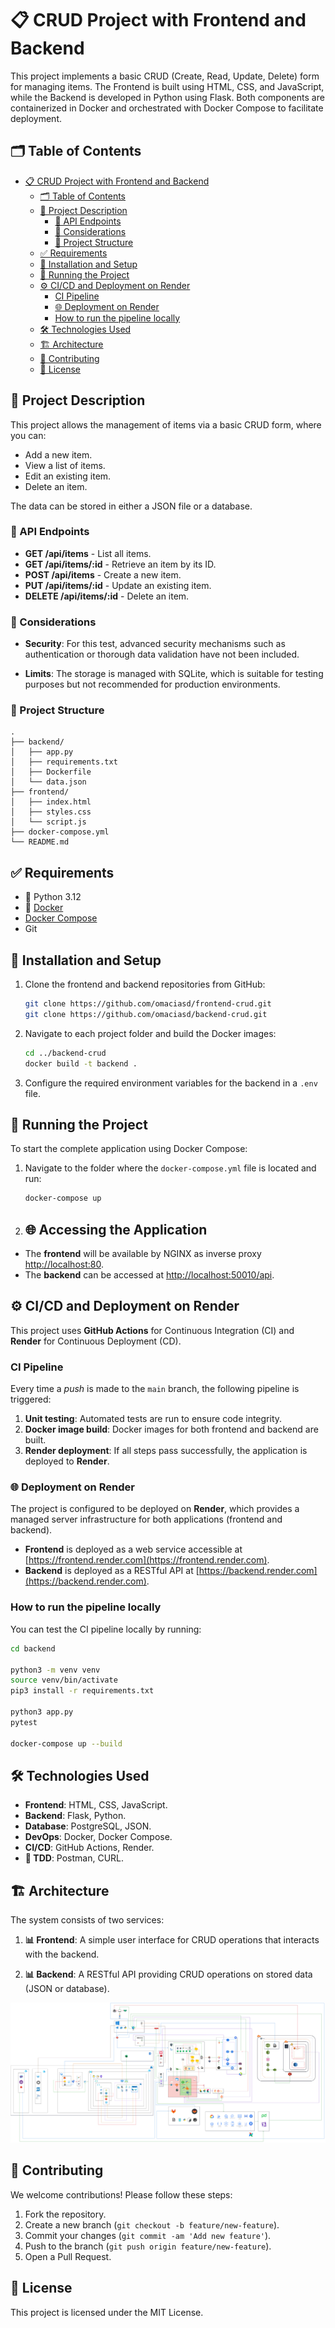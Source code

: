 # 📋 CRUD Project with Frontend and Backend

This project implements a basic CRUD (Create, Read, Update, Delete) form for managing items. The Frontend is built using HTML, CSS, and JavaScript, while the Backend is developed in Python using Flask. Both components are containerized in Docker and orchestrated with Docker Compose to facilitate deployment.

## 🗂️ Table of Contents

- [📋 CRUD Project with Frontend and Backend](#-crud-project-with-frontend-and-backend)
  - [🗂️ Table of Contents](#️-table-of-contents)
  - [📖 Project Description](#-project-description)
    - [🔗 API Endpoints](#-api-endpoints)
    - [🛑 Considerations](#-considerations)
    - [📂 Project Structure](#-project-structure)
  - [✅ Requirements](#-requirements)
  - [🔧 Installation and Setup](#-installation-and-setup)
  - [🚀 Running the Project](#-running-the-project)
  - [⚙️ CI/CD and Deployment on Render](#️-cicd-and-deployment-on-render)
    - [CI Pipeline](#ci-pipeline)
    - [🌐 Deployment on Render](#-deployment-on-render)
    - [How to run the pipeline locally](#how-to-run-the-pipeline-locally)
  - [🛠️ Technologies Used](#️-technologies-used)
  - [🏗️ Architecture](#️-architecture)
  - [🤝 Contributing](#-contributing)
  - [📜 License](#-license)

## 📖 Project Description

This project allows the management of items via a basic CRUD form, where you can:

- Add a new item.
- View a list of items.
- Edit an existing item.
- Delete an item.

The data can be stored in either a JSON file or a database.

### 🔗 API Endpoints

- **GET /api/items** - List all items.
- **GET /api/items/:id** - Retrieve an item by its ID.
- **POST /api/items** - Create a new item.
- **PUT /api/items/:id** - Update an existing item.
- **DELETE /api/items/:id** - Delete an item.

### 🛑 Considerations

- **Security**: For this test, advanced security mechanisms such as authentication or thorough data validation have not been included.

- **Limits**: The storage is managed with SQLite, which is suitable for testing purposes but not recommended for production environments.

### 📂 Project Structure

```plaintext
.
├── backend/
│   ├── app.py
│   ├── requirements.txt
│   ├── Dockerfile
│   └── data.json
├── frontend/
│   ├── index.html
│   ├── styles.css
│   └── script.js
├── docker-compose.yml
└── README.md

```

## ✅ Requirements

- 🐍 Python 3.12
- 🐳 [Docker](https://www.docker.com/get-started)
- [Docker Compose](https://docs.docker.com/compose/)
- Git

## 🔧 Installation and Setup

1. Clone the frontend and backend repositories from GitHub:

    ```bash
    git clone https://github.com/omaciasd/frontend-crud.git
    git clone https://github.com/omaciasd/backend-crud.git

    ```

2. Navigate to each project folder and build the Docker images:

    ```bash
    cd ../backend-crud
    docker build -t backend .

    ```

3. Configure the required environment variables for the backend in a `.env` file.

## 🚀 Running the Project

To start the complete application using Docker Compose:

1. Navigate to the folder where the `docker-compose.yml` file is located and run:

    ```bash
    docker-compose up
    ```

2. ## 🌐 Accessing the Application

- The **frontend** will be available by NGINX as inverse proxy [http://localhost:80](http://localhost:80).
- The **backend** can be accessed at [http://localhost:50010/api](http://localhost:50010/api).

## ⚙️ CI/CD and Deployment on Render

This project uses **GitHub Actions** for Continuous Integration (CI) and **Render** for Continuous Deployment (CD).

### CI Pipeline

Every time a *push* is made to the `main` branch, the following pipeline is triggered:

1. **Unit testing**: Automated tests are run to ensure code integrity.
2. **Docker image build**: Docker images for both frontend and backend are built.
3. **Render deployment**: If all steps pass successfully, the application is deployed to **Render**.

### 🌐 Deployment on Render

The project is configured to be deployed on **Render**, which provides a managed server infrastructure for both applications (frontend and backend).

- **Frontend** is deployed as a web service accessible at [https://frontend.render.com](https://frontend.render.com).
- **Backend** is deployed as a RESTful API at [https://backend.render.com](https://backend.render.com).

### How to run the pipeline locally

You can test the CI pipeline locally by running:

```bash
cd backend

python3 -m venv venv
source venv/bin/activate
pip3 install -r requirements.txt

python3 app.py
pytest

docker-compose up --build

```

## 🛠️ Technologies Used

- **Frontend**: HTML, CSS, JavaScript.
- **Backend**: Flask, Python.
- **Database**: PostgreSQL, JSON.
- **DevOps**: Docker, Docker Compose.
- **CI/CD**: GitHub Actions, Render.
- **🚧 TDD**: Postman, CURL.

## 🏗️ Architecture

The system consists of two services:

1. **📊 Frontend**: A simple user interface for CRUD operations that interacts with the backend.

2. **📊 Backend**: A RESTful API providing CRUD operations on stored data (JSON or database).

![Architecture Diagram](./docs/assets/images/diagram.png)

## 🤝 Contributing

We welcome contributions! Please follow these steps:

1. Fork the repository.
2. Create a new branch (`git checkout -b feature/new-feature`).
3. Commit your changes (`git commit -am 'Add new feature'`).
4. Push to the branch (`git push origin feature/new-feature`).
5. Open a Pull Request.

## 📜 License

This project is licensed under the MIT License.
